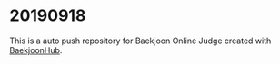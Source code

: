 # 20190918
This is a auto push repository for Baekjoon Online Judge created with [BaekjoonHub](https://github.com/BaekjoonHub/BaekjoonHub).
